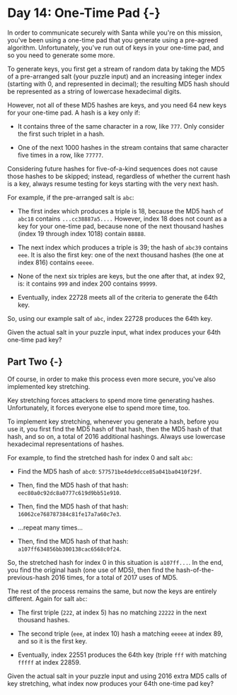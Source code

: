 # Day 14: One-Time Pad {-}

In order to communicate securely with Santa while you're on this mission, you've been using a one-time pad that you generate using a pre-agreed algorithm. Unfortunately, you've run out of keys in your one-time pad, and so you need to generate some more.

To generate keys, you first get a stream of random data by taking the MD5 of a pre-arranged salt (your puzzle input) and an increasing integer index (starting with 0, and represented in decimal); the resulting MD5 hash should be represented as a string of lowercase hexadecimal digits.

However, not all of these MD5 hashes are keys, and you need 64 new keys for your one-time pad. A hash is a key only if:

+ It contains three of the same character in a row, like `777`. Only consider the first such triplet in a hash.

+ One of the next 1000 hashes in the stream contains that same character five times in a row, like `77777`.

Considering future hashes for five-of-a-kind sequences does not cause those hashes to be skipped; instead, regardless of whether the current hash is a key, always resume testing for keys starting with the very next hash.

For example, if the pre-arranged salt is `abc`:

+ The first index which produces a triple is 18, because the MD5 hash of `abc18` contains `...cc38887a5....` However, index 18 does not count as a key for your one-time pad, because none of the next thousand hashes (index 19 through index 1018) contain `88888`.

+ The next index which produces a triple is 39; the hash of `abc39` contains `eee`. It is also the first key: one of the next thousand hashes (the one at index 816) contains `eeeee`.

+ None of the next six triples are keys, but the one after that, at index 92, is: it contains `999` and index 200 contains `99999`.

+ Eventually, index 22728 meets all of the criteria to generate the 64th key.

So, using our example salt of `abc`, index 22728 produces the 64th key.

Given the actual salt in your puzzle input, what index produces your 64th one-time pad key?

## Part Two {-}

Of course, in order to make this process even more secure, you've also implemented key stretching.

Key stretching forces attackers to spend more time generating hashes. Unfortunately, it forces everyone else to spend more time, too.

To implement key stretching, whenever you generate a hash, before you use it, you first find the MD5 hash of that hash, then the MD5 hash of that hash, and so on, a total of 2016 additional hashings. Always use lowercase hexadecimal representations of hashes.

For example, to find the stretched hash for index 0 and salt `abc`:

+ Find the MD5 hash of `abc0`: `577571be4de9dcce85a041ba0410f29f`.

+ Then, find the MD5 hash of that hash: `eec80a0c92dc8a0777c619d9bb51e910`.

+ Then, find the MD5 hash of that hash: `16062ce768787384c81fe17a7a60c7e3`.

+ ...repeat many times...

+ Then, find the MD5 hash of that hash: `a107ff634856bb300138cac6568c0f24`.

So, the stretched hash for index 0 in this situation is `a107ff...`. In the end, you find the original hash (one use of MD5), then find the hash-of-the-previous-hash 2016 times, for a total of 2017 uses of MD5.

The rest of the process remains the same, but now the keys are entirely different. Again for salt `abc`:

+ The first triple (`222`, at index 5) has no matching `22222` in the next thousand hashes.

+ The second triple (`eee`, at index 10) hash a matching `eeeee` at index 89, and so it is the first key.

+ Eventually, index 22551 produces the 64th key (triple `fff` with matching `fffff` at index 22859.

Given the actual salt in your puzzle input and using 2016 extra MD5 calls of key stretching, what index now produces your 64th one-time pad key?

